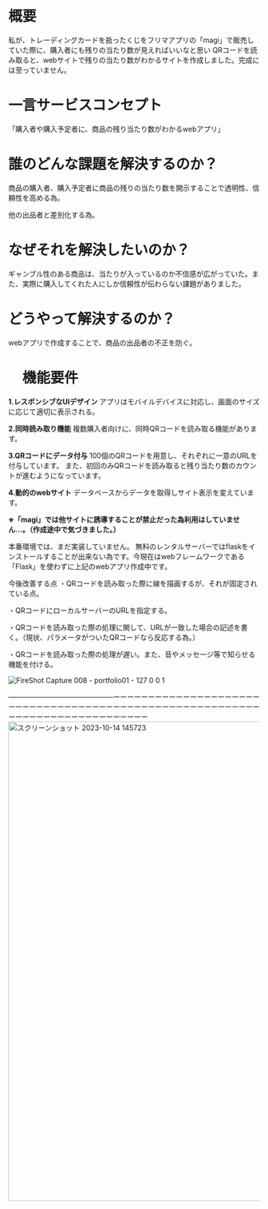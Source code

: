# 概要
私が、トレーディングカードを扱ったくじをフリマアプリの「magi」で販売していた際に、購入者にも残りの当たり数が見えればいいなと思い
QRコードを読み取ると、webサイトで残りの当たり数がわかるサイトを作成しました。完成には至っていません。

# 一言サービスコンセプト
「購入者や購入予定者に、商品の残り当たり数がわかるwebアプリ」

# 誰のどんな課題を解決するのか？
商品の購入者、購入予定者に商品の残りの当たり数を開示することで透明性、信頼性を高める為。

他の出品者と差別化する為。
# なぜそれを解決したいのか？
ギャンブル性のある商品は、当たりが入っているのか不信感が広がっていた。また、実際に購入してくれた人にしか信頼性が伝わらない課題がありました。

# どうやって解決するのか？
webアプリで作成することで、商品の出品者の不正を防ぐ。

# 　機能要件

__1.レスポンシブなUIデザイン__
アプリはモバイルデバイスに対応し、画面のサイズに応じて適切に表示される。

__2.同時読み取り機能__
複数購入者向けに、同時QRコードを読み取る機能があります。

__3.QRコードにデータ付与__
100個のQRコードを用意し、それぞれに一意のURLを付与しています。
また、初回のみQRコードを読み取ると残り当たり数のカウントが進むようになっています。

__4.動的のwebサイト__
データベースからデータを取得しサイト表示を変えています。

__※「magi」では他サイトに誘導することが禁止だった為利用はしていません…。（作成途中で気づきました。）__

本番環境では、まだ実装していません。
無料のレンタルサーバーではflaskをインストールすることが出来ない為です。今現在はwebフレームワークである「Flask」を使わずに上記のwebアプリ作成中です。

今後改善する点
・QRコードを読み取った際に線を描画するが、それが固定されている点。

・QRコードにローカルサーバーのURLを指定する。

・QRコードを読み取った際の処理に関して、URLが一致した場合の記述を書く。（現状、パラメータがついたQRコードなら反応する為。）

・QRコードを読み取った際の処理が遅い。また、音やメッセージ等で知らせる機能を付ける。


![FireShot Capture 008 - portfolio01 - 127 0 0 1](https://github.com/dog0922t/portfolio_1/assets/145114733/33d82886-52a8-4c84-8735-b2847ea3c44d)

―――――――――――――――ーーーーーーーーーーーーーーーーーーーーーーーーーーーーーーーーーーーーーーーーーーーーーーーーーーーーーーーーーーーーーーーーーーーーーーーーーーーーー
<img width="960" alt="スクリーンショット 2023-10-14 145723" src="https://github.com/dog0922t/portfolio_1/assets/145114733/37493ff8-7b7f-49a3-9eeb-b0e017a20a39">
